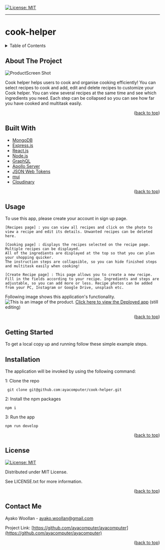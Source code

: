 
[![License: MIT](https://img.shields.io/badge/License-MIT-yellow.svg)](https://opensource.org/licenses/MIT)

---
  
# cook-helper
<details>
  
<summary>Table of Contents</summary>
<ol>
  
<li>
<a href="#about-the-project">About The Project</a></li>
<ul>
  
<li><a href="#built-with">Built With</a></li>
<li><a href="#usage">Usage</a></>
</ul>

</li>

<li>

<a href="#getting-started">Getting Started</a>

<ul>

<li><a href="#installation">Installation</a>

</ul>

</li>
<li><a href="#license">License</a></>
  
<li><a href="#contact">Contact</a></>
  
</ol>
  
</details>

 ## About The Project


 ![ProductScreen Shot](./assets/product.gif)

Cook helper helps users to cook and organise cooking efficiently! You can select recipes to cook and add, edit and delete recipes to customize your Cook helper. You can view several recipes at the same time and see which ingredients you need. Each step can be collapsed so you can see how far you have cooked and multitask easily. 


<p align = "right">(<a href="#top">back to top</a>)</>

 ## Built With
* [MongoDB](https://www.mongodb.com/) 
* [Express.js](https://expressjs.com/)
* [React.js](https://reactjs.org/)  
* [Node.js](https://nodejs.org/) 
* [GraphQL](https://graphql.org/)
* [Apollo Server](https://www.apollographql.com)
* [JSON Web Tokens](https://jwt.io/)
* [mui](https://mui.com/)
* [Cloudinary](https://cloudinary.com/)


<p align = "right"> (<a href="#top">back to top</a>)</>

## Usage
To use this app,  please create your account in sign up page. 
```
[Recipes page] : you can view all recipes and click on the photo to view a recipe and edit its details. Unwanted recipes can be deleted here.
```
```
[Cooking page] : displays the recipes selected on the recipe page. Multiple recipes can be displayed.
All of the ingredients are displayed at the top so that you can plan your shopping quicker.
The instruction steps are collapsible, so you can hide finished steps and multitask easily when cooking!
```
```
[Create Recipe page] : This page allows you to create a new recipe. Fill in the fields according to your recipe. Ingredients and steps are adjustable, so you can add more or less. Recipe photos can be added from your PC, Instagram or Google Drive, unsplash etc.
```

Following image shows this application's functionality.
![This is an image of the product.](./assets/product.png)
  [Click here to view the Deployed app]() (still  editing)
<p align ="right">(<a href="#top">back to top</a>)</>

## Getting Started

To get a local copy up and running follow these simple example steps.

 ## Installation

 The application will be invoked by using the following command:

 1: Clone the repo
 ```
  git clone git@github.com:ayacomputer/cook-helper.git
 ```
 2: Install the npm packages
 ```
 npm i
 ```
 3: Run the app
 ```
 npm run develop
 ```




<p align="right">(<a href="#top">back to top</a>)</>

## License

[![License: MIT](https://img.shields.io/badge/License-MIT-yellow.svg)](https://opensource.org/licenses/MIT)

Distributed under MIT License.

See LICENSE.txt for more information.

<p align ="right">(<a href="#top">back to top</a>)</>

 ## Contact Me

Ayako Woollan - ayako.woollan@gmail.com

Project Link: [https://github.com/ayacomputer/ayacomputer](https://github.com/ayacomputer/ayacomputer)

<p align="right">(<a href="#top">back to top</a>)</>
